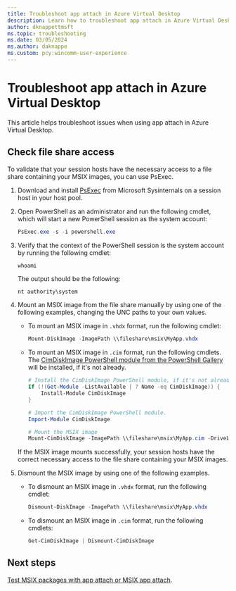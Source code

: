 ```yaml
---
title: Troubleshoot app attach in Azure Virtual Desktop
description: Learn how to troubleshoot app attach in Azure Virtual Desktop, where you can dynamically attach applications from an application package to a user session.
author: dknappettmsft
ms.topic: troubleshooting
ms.date: 03/05/2024
ms.author: daknappe
ms.custom: pcy:wincomm-user-experience
---
```

# Troubleshoot app attach in Azure Virtual Desktop

This article helps troubleshoot issues when using app attach in Azure Virtual Desktop.

## Check file share access

To validate that your session hosts have the necessary access to a file share containing your MSIX images, you can use PsExec.

1. Download and install [PsExec](/sysinternals/downloads/psexec) from Microsoft Sysinternals on a session host in your host pool.
2. Open PowerShell as an administrator and run the following cmdlet, which will start a new PowerShell session as the system account:

    ```powershell
    PsExec.exe -s -i powershell.exe
    ```

3. Verify that the context of the PowerShell session is the system account by running the following cmdlet:

    ```powershell
    whoami
    ```

   The output should be the following:

   ```output
   nt authority\system
   ```

4. Mount an MSIX image from the file share manually by using one of the following examples, changing the UNC paths to your own values.

   - To mount an MSIX image in `.vhdx` format, run the following cmdlet:

      ```powershell
      Mount-DiskImage -ImagePath \\fileshare\msix\MyApp.vhdx
      ```

   - To mount an MSIX image in `.cim` format, run the following cmdlets. The [CimDiskImage PowerShell module from the PowerShell Gallery](https://www.powershellgallery.com/packages/CimDiskImage) will be installed, if it's not already.

      ```powershell
      # Install the CimDiskImage PowerShell module, if it's not already installed.
      If (!(Get-Module -ListAvailable | ? Name -eq CimDiskImage)) {
          Install-Module CimDiskImage
      }
      
      # Import the CimDiskImage PowerShell module.
      Import-Module CimDiskImage

      # Mount the MSIX image
      Mount-CimDiskImage -ImagePath \\fileshare\msix\MyApp.cim -DriveLetter Z:
      ```

   If the MSIX image mounts successfully, your session hosts have the correct necessary access to the file share containing your MSIX images.

5. Dismount the MSIX image by using one of the following examples.

   - To dismount an MSIX image in `.vhdx` format, run the following cmdlet:

      ```powershell
      Dismount-DiskImage -ImagePath \\fileshare\msix\MyApp.vhdx
      ```

   - To dismount an MSIX image in `.cim` format, run the following cmdlets:

      ```powershell
      Get-CimDiskImage | Dismount-CimDiskImage
      ```

## Next steps

[Test MSIX packages with app attach or MSIX app attach](/azure/virtual-desktop/app-attach-test-msix-packages).
